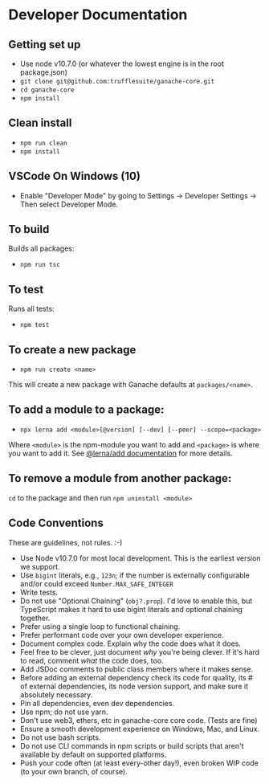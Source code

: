 # Developer Documentation

## Getting set up

 * Use node v10.7.0 (or whatever the lowest engine is in the root package.json)
 * `git clone git@github.com:trufflesuite/ganache-core.git`
 * `cd ganache-core`
 * `npm install`

## Clean install
 * `npm run clean`
 * `npm install`

 ## VSCode On Windows (10)

 * Enable "Developer Mode" by going to Settings -> Developer Settings -> Then select Developer Mode.

## To build

Builds all packages:

* `npm run tsc`

## To test

Runs all tests:

* `npm test`

## To create a new package

* `npm run create <name>`

This will create a new package with Ganache defaults at `packages/<name>`.

## To add a module to a package:

* `npx lerna add <module>[@version] [--dev] [--peer] --scope=<package>`

Where `<module>` is the npm-module you want to add and `<package>` is where you
want to add it. See [@lerna/add documentation](https://github.com/lerna/lerna/tree/master/commands/add) for more details.

## To remove a module from another package:

`cd` to the package and then run `npm uninstall <module>`

## Code Conventions

These are guidelines, not rules. :-)

- Use Node v10.7.0 for most local development. This is the earliest version we support.
- Use `bigint` literals, e.g., `123n`; if the number is externally configurable and/or could exceed
  `Number.MAX_SAFE_INTEGER`
- Write tests.
- Do not use "Optional Chaining" (`obj?.prop`). I'd love to enable this, but TypeScript makes it hard to use bigint
  literals and optional chaining together.
- Prefer using a single loop to functional chaining.
- Prefer performant code over your own developer experience.
- Document complex code. Explain why the code does what it does.
- Feel free to be clever, just document _why_ you're being clever. If it's hard to read, comment _what_ the code does,
  too.
- Add JSDoc comments to public class members where it makes sense.
- Before adding an external dependency check its code for quality, its # of external dependencies, its node version
  support, and make sure it absolutely necessary.
- Pin all dependencies, even dev dependencies.
- Use npm; do not use yarn.
- Don't use web3, ethers, etc in ganache-core core code. (Tests are fine)
- Ensure a smooth development experience on Windows, Mac, and Linux.
- Do not use bash scripts.
- Do not use CLI commands in npm scripts or build scripts that aren't available by default on supported platforms.
- Push your code often (at least every-other day!), even broken WIP code (to your own branch, of course).

